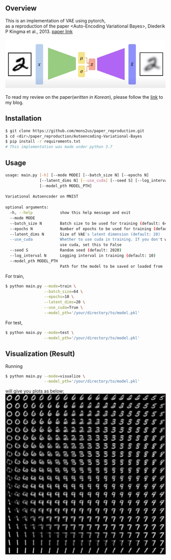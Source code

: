## Overview
This is an implementation of VAE using pytorch,<br>
as a reproduction of the paper \<Auto-Encoding Variational Bayes\>, Diederik P Kingma et al., 2013. [paper link](https://arxiv.org/abs/1312.6114)<br><br>
![image](./assets/vae_archi_1.png)<br><br>
To read my review on the paper(_written in Korean_), please follow the [link](https://mons2us.github.io/paper-reproduction/deeplearning/2020/10/10/vae.html) to my blog.

## Installation
```bash
$ git clone https://github.com/mons2us/paper_reproduction.git
$ cd <dir>/paper_reproduction/Autoencoding-Variational-Bayes
$ pip install -r requirements.txt
# This implementation was made under python 3.7
```

## Usage
```bash
usage: main.py [-h] [--mode MODE] [--batch_size N] [--epochs N]
               [--latent_dims N] [--use_cuda] [--seed S] [--log_interval N]
               [--model_pth MODEL_PTH]

Variational Autoencoder on MNIST

optional arguments:
  -h, --help            show this help message and exit
  --mode MODE
  --batch_size N        Batch size to be used for training (default: 64)
  --epochs N            Number of epochs to be used for training (default: 10)
  --latent_dims N       Size of VAE's latent dimension (default: 20)
  --use_cuda            Whether to use cuda in training. If you don't want to
                        use cuda, set this to False
  --seed S              Random seed (default: 2020)
  --log_interval N      Logging interval in training (default: 10)
  --model_pth MODEL_PTH
                        Path for the model to be saved or loaded from
```

For train,
```bash
$ python main.py --mode=train \
                 --batch_size=64 \
                 --epochs=10 \
                 --latent_dims=20 \
                 --use_cuda=True \
                 --model_pth='/your/directory/to/model.pkl'
```

For test,
```bash
$ python main.py --mode=test \
                 --model_pth='/your/directory/to/model.pkl'
```

## Visualization (Result)
Running
```bash
$ python main.py --mode=visualize \
                 --model_pth='/your/directory/to/model.pkl'
```
will give you plots as below;<br>
![image](./assets/mnist_vis_decoded.png)
